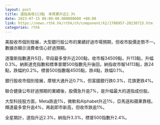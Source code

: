 ```yaml
---
layout: post
title: 道指高收113點　本周累升近2.3%
date: 2023-07-15 06:09:00.000000000 +08:00
link: https://news.rthk.hk/rthk/ch/component/k2/1708957-20230715.htm
categories: rthk
---
```


美股收市個別發展，大型銀行股公布的業績好過市場預期，但收市股價走勢不一。數據亦顯示消費者信心好過預期。

道瓊斯指數連升5日，早段最多曾升近200點，收市報34509點，升113點，升幅0.3%。納斯達克指數和標準普爾500指數先升後回，納指收市報14113點，跌24點，跌幅約0.2%。標普500指數報4505點，跌4點，跌幅0.1%。

銀行股收市個別發展，摩根大通升近0.7%，但富國銀行跌0.3%，花旗更跌4%。

聯合健康公布好過預期的業績後，股價急升逾7%，是升幅最大的道指成份股。

大型科技股方面，Meta跌逾1%，微軟和Alphabet升近1%，亞馬遜和蘋果靠穩。輝達最多曾升逾4%，再創即市新高，但收市跌逾1%。

全星期計，道指升近2.3%，納指升3.3%，標普500指數升2.4%。
